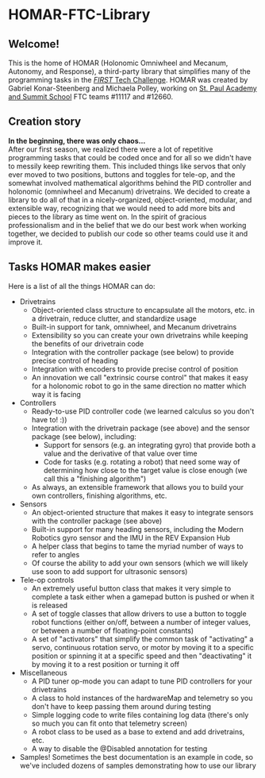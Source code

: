 # HOMAR-FTC-Library
## Welcome!
This is the home of HOMAR (Holonomic Omniwheel and Mecanum, Autonomy, and Response), a third-party library that simplifies many of the programming tasks in the [*FIRST* Tech Challenge](https://www.firstinspires.org/robotics/ftc). HOMAR was created by Gabriel Konar-Steenberg and Michaela Polley, working on [St. Paul Academy and Summit School](https://www.spa.edu) FTC teams #11117 and #12660.
## Creation story
**In the beginning, there was only chaos…**  
After our first season, we realized there were a lot of repetitive programming tasks that could be coded once and for all so we didn't have to messily keep rewriting them. This included things like servos that only ever moved to two positions, buttons and toggles for tele-op, and the somewhat involved mathematical algorithms behind the PID controller and holonomic (omniwheel and Mecanum) drivetrains. We decided to create a library to do all of that in a nicely-organized, object-oriented, modular, and extensible way, recognizing that we would need to add more bits and pieces to the library as time went on. In the spirit of gracious professionalism and in the belief that we do our best work when working together, we decided to publish our code so other teams could use it and improve it.
## Tasks HOMAR makes easier
Here is a list of all the things HOMAR can do:
* Drivetrains
    * Object-oriented class structure to encapsulate all the motors, etc. in a drivetrain, reduce clutter, and standardize usage
    * Built-in support for tank, omniwheel, and Mecanum drivetrains
    * Extensibility so you can create your own drivetrains while keeping the benefits of our drivetrain code
    * Integration with the controller package (see below) to provide precise control of heading
    * Integration with encoders to provide precise control of position
    * An innovation we call "extrinsic course control" that makes it easy for a holonomic robot to go in the same direction no matter which way it is facing
* Controllers
    * Ready-to-use PID controller code (we learned calculus so you don't have to! :))
    * Integration with the drivetrain package (see above) and the sensor package (see below), including:
        * Support for sensors (e.g. an integrating gyro) that provide both a value and the derivative of that value over time
        * Code for tasks (e.g. rotating a robot) that need some way of determining how close to the target value is close enough (we call this a "finishing algorithm")
    * As always, an extensible framework that allows you to build your own controllers, finishing algorithms, etc.
* Sensors
    * An object-oriented structure that makes it easy to integrate sensors with the controller package (see above)
    * Built-in support for many heading sensors, including the Modern Robotics gyro sensor and the IMU in the REV Expansion Hub
    * A helper class that begins to tame the myriad number of ways to refer to angles
    * Of course the ability to add your own sensors (which we will likely use soon to add support for ultrasonic sensors)
* Tele-op controls
    * An extremely useful button class that makes it very simple to complete a task either when a gamepad button is pushed or when it is released
    * A set of toggle classes that allow drivers to use a button to toggle robot functions (either on/off, between a number of integer values, or between a number of floating-point constants)
    * A set of "activators" that simplify the common task of "activating" a servo, continuous rotation servo, or motor by moving it to a specific position or spinning it at a specific speed and then "deactivating" it by moving it to a rest position or turning it off
* Miscellaneous
    * A PID tuner op-mode you can adapt to tune PID controllers for your drivetrains
    * A class to hold instances of the hardwareMap and telemetry so you don't have to keep passing them around during testing
    * Simple logging code to write files containing log data (there's only so much you can fit onto that telemetry screen)
    * A robot class to be used as a base to extend and add drivetrains, etc.
    * A way to disable the @Disabled annotation for testing
* Samples! Sometimes the best documentation is an example in code, so we've included dozens of samples demonstrating how to use our library